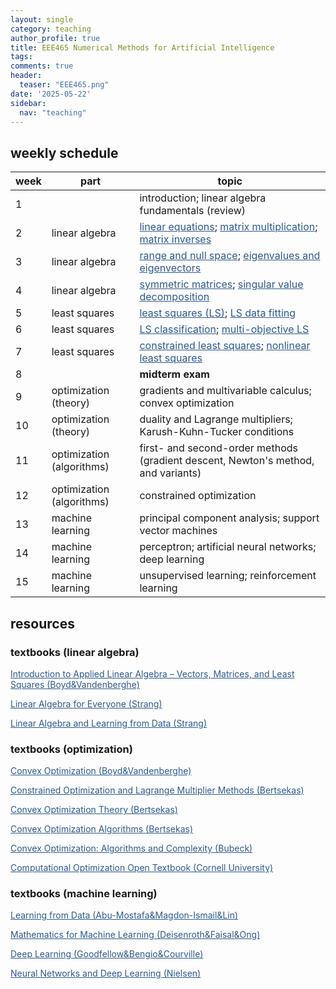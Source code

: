 ```yaml
---
layout: single
category: teaching
author_profile: true
title: EEE465 Numerical Methods for Artificial Intelligence
tags:
comments: true
header:
  teaser: "EEE465.png"
date: '2025-05-22'
sidebar:
  nav: "teaching"
---
```


## weekly schedule

| week | part | topic |
| ------------- | ------------- | ------------- |
| 1 |  | introduction; linear algebra fundamentals (review) |
| 2 | linear algebra | <a href="https://sirmatel.github.io/teaching/linear_algebra/linear-equations" style="color: #2d5a8c">linear equations</a>; <a href="https://sirmatel.github.io/teaching/linear_algebra/matrix-multiplication" style="color: #2d5a8c">matrix multiplication</a>; <a href="https://sirmatel.github.io/teaching/linear_algebra/matrix-inverses" style="color: #2d5a8c">matrix inverses</a> |
| 3 | linear algebra | <a href="https://sirmatel.github.io/teaching/linear_algebra/range-and-null-space" style="color: #2d5a8c">range and null space</a>; <a href="https://sirmatel.github.io/teaching/linear_algebra/eigenvalues-and-eigenvectors" style="color: #2d5a8c">eigenvalues and eigenvectors</a> |
| 4 | linear algebra | <a href="https://sirmatel.github.io/teaching/linear_algebra/symmetric-matrices" style="color: #2d5a8c">symmetric matrices</a>; <a href="https://sirmatel.github.io/teaching/linear_algebra/singular-value-decomposition" style="color: #2d5a8c">singular value decomposition</a> |
| 5 | least squares | <a href="https://sirmatel.github.io/teaching/linear_algebra/least-squares" style="color: #2d5a8c">least squares (LS)</a>; <a href="https://sirmatel.github.io/teaching/linear_algebra/LS-data-fitting" style="color: #2d5a8c">LS data fitting</a> |
| 6 | least squares | <a href="https://sirmatel.github.io/teaching/linear_algebra/LS-classification" style="color: #2d5a8c">LS classification</a>; <a href="https://sirmatel.github.io/teaching/linear_algebra/multi-objective-LS" style="color: #2d5a8c">multi-objective LS</a> |
| 7 | least squares | <a href="https://sirmatel.github.io/teaching/linear_algebra/constrained-least-squares" style="color: #2d5a8c">constrained least squares</a>; <a href="https://sirmatel.github.io/teaching/linear_algebra/nonlinear-least-squares" style="color: #2d5a8c">nonlinear least squares</a> |
| 8 |  | **midterm exam** |
| 9 | optimization (theory) | gradients and multivariable calculus; convex optimization |
| 10 | optimization (theory) | duality and Lagrange multipliers; Karush-Kuhn-Tucker conditions |
| 11 | optimization (algorithms) | first- and second-order methods (gradient descent, Newton's method, and variants) |
| 12 | optimization (algorithms) | constrained optimization |
| 13 | machine learning | principal component analysis;  support vector machines |
| 14 | machine learning | perceptron; artificial neural networks; deep learning |
| 15 | machine learning | unsupervised learning; reinforcement learning |

## resources

### textbooks (linear algebra)

<a href="https://web.stanford.edu/~boyd/vmls/vmls.pdf" style="color: #2d5a8c">Introduction to Applied Linear Algebra – Vectors, Matrices, and Least Squares (Boyd&Vandenberghe)</a>

<a href="https://math.mit.edu/~gs/everyone/" style="color: #2d5a8c">Linear Algebra for Everyone (Strang)</a>

<a href="https://math.mit.edu/~gs/learningfromdata/" style="color: #2d5a8c">Linear Algebra and Learning from Data (Strang)</a>

### textbooks (optimization)

<a href="https://web.stanford.edu/~boyd/cvxbook/bv_cvxbook.pdf" style="color: #2d5a8c">Convex Optimization (Boyd&Vandenberghe)</a>

<a href="https://web.mit.edu/dimitrib/www/Constrained-Opt.pdf" style="color: #2d5a8c">Constrained Optimization and Lagrange Multiplier Methods (Bertsekas)</a>

<a href="https://web.mit.edu/dimitrib/www/Convex_Theory_Entire_Book.pdf" style="color: #2d5a8c">Convex Optimization Theory (Bertsekas)</a>

<a href="http://www.athenasc.com/convexalg.html" style="color: #2d5a8c">Convex Optimization Algorithms (Bertsekas)</a>

<a href="https://arxiv.org/pdf/1405.4980" style="color: #2d5a8c">Convex Optimization: Algorithms and Complexity (Bubeck)</a>

<a href="https://optimization.cbe.cornell.edu/index.php" style="color: #2d5a8c">Computational Optimization Open Textbook (Cornell University)</a>

### textbooks (machine learning)

<a href="https://amlbook.com/" style="color: #2d5a8c">Learning from Data (Abu-Mostafa&Magdon-Ismail&Lin)</a>

<a href="https://mml-book.github.io/book/mml-book.pdf" style="color: #2d5a8c">Mathematics for Machine Learning (Deisenroth&Faisal&Ong)</a>

<a href="https://www.deeplearningbook.org/" style="color: #2d5a8c">Deep Learning (Goodfellow&Bengio&Courville)</a>

<a href="http://neuralnetworksanddeeplearning.com/" style="color: #2d5a8c">Neural Networks and Deep Learning (Nielsen)</a>
